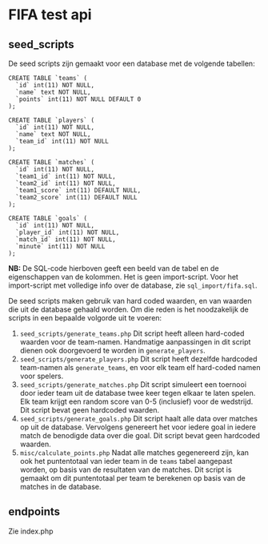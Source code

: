 # FIFA test api

## seed_scripts
De seed scripts zijn gemaakt voor een database met de volgende tabellen:

```
CREATE TABLE `teams` (
  `id` int(11) NOT NULL,
  `name` text NOT NULL,
  `points` int(11) NOT NULL DEFAULT 0
);

CREATE TABLE `players` (
  `id` int(11) NOT NULL,
  `name` text NOT NULL,
  `team_id` int(11) NOT NULL
);

CREATE TABLE `matches` (
  `id` int(11) NOT NULL,
  `team1_id` int(11) NOT NULL,
  `team2_id` int(11) NOT NULL,
  `team1_score` int(11) DEFAULT NULL,
  `team2_score` int(11) DEFAULT NULL
);

CREATE TABLE `goals` (
  `id` int(11) NOT NULL,
  `player_id` int(11) NOT NULL,
  `match_id` int(11) NOT NULL,
  `minute` int(11) NOT NULL
);
```

**NB:** De SQL-code hierboven geeft een beeld van de tabel en de eigenschappen van de kolommen. Het is geen import-script. Voor het import-script met volledige info over de database, zie `sql_import/fifa.sql`.

De seed scripts maken gebruik van hard coded waarden, en van waarden die uit de database gehaald worden. Om die reden is het noodzakelijk de scripts in een bepaalde volgorde uit te voeren:

1. `seed_scripts/generate_teams.php`
  Dit script heeft alleen hard-coded waarden voor de team-namen.
  Handmatige aanpassingen in dit script dienen ook doorgevoerd te worden in `generate_players`.
2. `seed_scripts/generate_players.php`
  Dit script heeft dezelfde hardcoded team-namen als `generate_teams`, en voor elk team elf hard-coded namen voor spelers.
3. `seed_scripts/generate_matches.php`
  Dit script simuleert een toernooi door ieder team uit de database twee keer tegen elkaar te laten spelen. Elk team krijgt een random score van 0-5 (inclusief) voor de wedstrijd.
  Dit script bevat geen hardcoded waarden.
4. `seed_scripts/generate_goals.php`
  Dit script haalt alle data over matches op uit de database. Vervolgens genereert het voor iedere goal in iedere match de benodigde data over die goal.
  Dit script bevat geen hardcoded waarden.
5. `misc/calculate_points.php`
  Nadat alle matches gegenereerd zijn, kan ook het puntentotaal van ieder team in de `teams` tabel aangepast worden, op basis van de resultaten van de matches. Dit script is gemaakt om dit puntentotaal per team te berekenen op basis van de matches in de database.

## endpoints

Zie index.php
